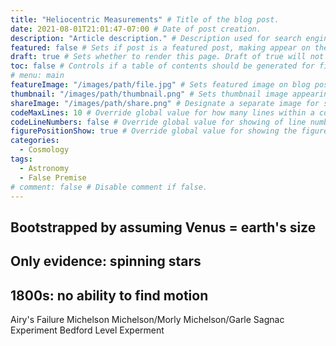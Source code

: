 ```yaml
---
title: "Heliocentric Measurements" # Title of the blog post.
date: 2021-08-01T21:01:47-07:00 # Date of post creation.
description: "Article description." # Description used for search engine.
featured: false # Sets if post is a featured post, making appear on the home page side bar.
draft: true # Sets whether to render this page. Draft of true will not be rendered.
toc: false # Controls if a table of contents should be generated for first-level links automatically.
# menu: main
featureImage: "/images/path/file.jpg" # Sets featured image on blog post.
thumbnail: "/images/path/thumbnail.png" # Sets thumbnail image appearing inside card on homepage.
shareImage: "/images/path/share.png" # Designate a separate image for social media sharing.
codeMaxLines: 10 # Override global value for how many lines within a code block before auto-collapsing.
codeLineNumbers: false # Override global value for showing of line numbers within code block.
figurePositionShow: true # Override global value for showing the figure label.
categories:
  - Cosmology
tags:
  - Astronomy
  - False Premise
# comment: false # Disable comment if false.
---
```


## Bootstrapped by assuming Venus = earth's size

## Only evidence: spinning stars

## 1800s: no ability to find motion

Airy's Failure
Michelson
Michelson/Morly
Michelson/Garle
Sagnac Experiment
Bedford Level Experment

